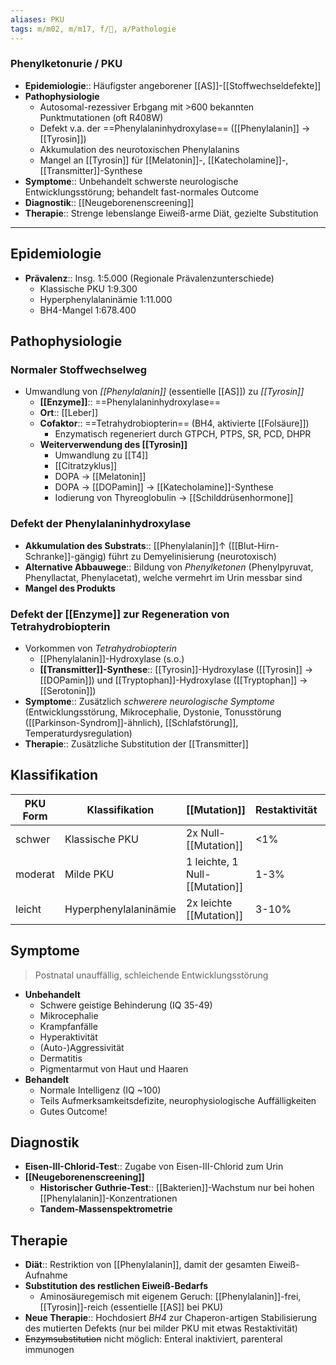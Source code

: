 ```yaml
---
aliases: PKU
tags: m/m02, m/m17, f/🧬, a/Pathologie
---
```

### Phenylketonurie / PKU 
- **Epidemiologie**:: Häufigster angeborener [[AS]]-[[Stoffwechseldefekte]]
- **Pathophysiologie**
	- Autosomal-rezessiver Erbgang mit >600 bekannten Punktmutationen (oft R408W)
	- Defekt v.a. der ==Phenylalaninhydroxylase== ([[Phenylalanin]] → [[Tyrosin]])
	- Akkumulation des neurotoxischen Phenylalanins
	- Mangel an [[Tyrosin]] für [[Melatonin]]-, [[Katecholamine]]-, [[Transmitter]]-Synthese
- **Symptome**:: Unbehandelt schwerste neurologische Entwicklungsstörung; behandelt fast-normales Outcome
- **Diagnostik**:: [[Neugeborenenscreening]]
- **Therapie**:: Strenge lebenslange Eiweiß-arme Diät, gezielte Substitution 
---
## Epidemiologie
- **Prävalenz**:: Insg. 1:5.000 (Regionale Prävalenzunterschiede)
	- Klassische PKU 1:9.300
	- Hyperphenylalaninämie 1:11.000
	- BH4-Mangel 1:678.400

## Pathophysiologie
### Normaler Stoffwechselweg
- Umwandlung von *[[Phenylalanin]]* (essentielle [[AS]]) zu *[[Tyrosin]]*
	- **[[Enzyme]]**:: ==Phenylalaninhydroxylase==
	- **Ort**:: [[Leber]]
	- **Cofaktor**:: ==Tetrahydrobiopterin== (BH4, aktivierte [[Folsäure]])
		- Enzymatisch regeneriert durch GTPCH, PTPS, SR, PCD, DHPR
	- **Weiterverwendung des [[Tyrosin]]**
		- Umwandlung zu [[T4]]
		- [[Citratzyklus]]
		- DOPA → [[Melatonin]]
		- DOPA → [[DOPamin]] → [[Katecholamine]]-Synthese
		- Iodierung von Thyreoglobulin → [[Schilddrüsenhormone]]
### Defekt der Phenylalaninhydroxylase
- **Akkumulation des Substrats**:: [[Phenylalanin]]↑ ([[Blut-Hirn-Schranke]]-gängig) führt zu Demyelinisierung (neurotoxisch)
- **Alternative Abbauwege**:: Bildung von *Phenylketonen* (Phenylpyruvat, Phenyllactat, Phenylacetat), welche vermehrt im Urin messbar sind
- **Mangel des Produkts**
### Defekt der [[Enzyme]] zur Regeneration von Tetrahydrobiopterin
- Vorkommen von *Tetrahydrobiopterin*
	- [[Phenylalanin]]-Hydroxylase (s.o.)
	- **[[Transmitter]]-Synthese**:: [[Tyrosin]]-Hydroxylase ([[Tyrosin]] → [[DOPamin]]) und [[Tryptophan]]-Hydroxylase ([[Tryptophan]] → [[Serotonin]])
- **Symptome**:: Zusätzlich *schwerere neurologische Symptome* (Entwicklungsstörung, Mikrocephalie, Dystonie, Tonusstörung ([[Parkinson-Syndrom]]-ähnlich), [[Schlafstörung]], Temperaturdysregulation)
- **Therapie**:: Zusätzliche Substitution der [[Transmitter]]

## Klassifikation
PKU Form|Klassifikation|[[Mutation]]|Restaktivität|Serum-Phe (unbehandelt)|Diät
-|-|-|-|-|-
schwer|Klassische PKU|2x Null-[[Mutation]]|<1%|>20 mg/dl|sehr strenger Proteinverzicht
moderat|Milde PKU|1 leichte, 1 Null-[[Mutation]]|1-3%|10-20 mg/dl|mäßiger Proteinverzicht
leicht|Hyperphenylalaninämie|2x leichte [[Mutation]]|3-10%|<10 mg/dl|vegetarisch

## Symptome
> Postnatal unauffällig, schleichende Entwicklungsstörung
- **Unbehandelt**
	- Schwere geistige Behinderung (IQ 35-49)
	- Mikrocephalie
	- Krampfanfälle
	- Hyperaktivität
	- (Auto-)Aggressivität
	- Dermatitis
	- Pigmentarmut von Haut und Haaren
- **Behandelt**
	- Normale Intelligenz (IQ ~100)
	- Teils Aufmerksamkeitsdefizite, neurophysiologische Auffälligkeiten
	- Gutes Outcome!

## Diagnostik
- **Eisen-III-Chlorid-Test**:: Zugabe von Eisen-III-Chlorid zum Urin
- **[[Neugeborenenscreening]]**
	- **Historischer Guthrie-Test**:: [[Bakterien]]-Wachstum nur bei hohen [[Phenylalanin]]-Konzentrationen
	- **Tandem-Massenspektrometrie**

## Therapie
- **Diät**:: Restriktion von [[Phenylalanin]], damit der gesamten Eiweiß-Aufnahme
- **Substitution des restlichen Eiweiß-Bedarfs**
	- Aminosäuregemisch mit eigenem Geruch: [[Phenylalanin]]-frei, [[Tyrosin]]-reich (essentielle [[AS]] bei PKU)
- **Neue Therapie**:: Hochdosiert *BH4* zur Chaperon-artigen Stabilisierung des mutierten Defekts (nur bei milder PKU mit etwas Restaktivität)
- ~~Enzymsubstitution~~ nicht möglich: Enteral inaktiviert, parenteral immunogen